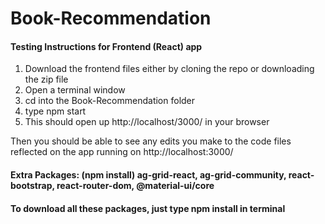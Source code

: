 # Book-Recommendation

#### Testing Instructions for Frontend (React) app
1. Download the frontend files either by cloning the repo or downloading the zip file
2. Open a terminal window
3. cd into the Book-Recommendation folder
4. type npm start
5. This should open up http://localhost/3000/ in your browser 

Then you should be able to see any edits you make to the code files reflected on the app running on http://localhost:3000/ 

#### Extra Packages: (npm install) ag-grid-react, ag-grid-community, react-bootstrap, react-router-dom, @material-ui/core

#### To download all these packages, just type npm install in terminal
